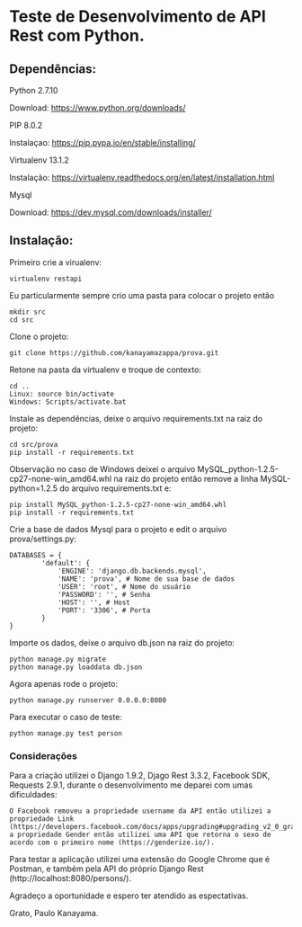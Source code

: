 # Teste de Desenvolvimento de API Rest com Python.

## Dependências:

Python 2.7.10

Download: https://www.python.org/downloads/

PIP 8.0.2

Instalaçao: https://pip.pypa.io/en/stable/installing/

Virtualenv 13.1.2

Instalação: https://virtualenv.readthedocs.org/en/latest/installation.html

Mysql

Download: https://dev.mysql.com/downloads/installer/

## Instalação:

Primeiro crie a virualenv:

	virtualenv restapi

Eu particularmente sempre crio uma pasta para colocar o projeto então
	
	mkdir src
	cd src

Clone o projeto:

	git clone https://github.com/kanayamazappa/prova.git
	
Retone na pasta da virtualenv e troque de contexto:

	cd ..	
	Linux: source bin/activate
	Windows: Scripts/activate.bat

Instale as dependências, deixe o arquivo requirements.txt na raiz do projeto:
	
	cd src/prova	
	pip install -r requirements.txt

Observação no caso de Windows deixei o arquivo MySQL_python-1.2.5-cp27-none-win_amd64.whl na raiz do projeto então remove a linha MySQL-python=1.2.5 do arquivo requirements.txt e:

	pip install MySQL_python-1.2.5-cp27-none-win_amd64.whl
	pip install -r requirements.txt

Crie a base de dados Mysql para o projeto e edit o arquivo prova/settings.py:

	DATABASES = {
    		'default': {
        		'ENGINE': 'django.db.backends.mysql',
        		'NAME': 'prova', # Nome de sua base de dados
        		'USER': 'root', # Nome do usuário
        		'PASSWORD': '', # Senha
        		'HOST': '', # Host
        		'PORT': '3306', # Porta
    		}
	}
	
Importe os dados, deixe o arquivo db.json na raiz do projeto:

	python manage.py migrate
	python manage.py loaddata db.json

Agora apenas rode o projeto:

	python manage.py runserver 0.0.0.0:8080

Para executar o caso de teste:

	python manage.py test person

### Considerações

Para a criação utilizei o Django  1.9.2, Djago Rest 3.3.2, Facebook SDK, Requests 2.9.1, durante o desenvolvimento me deparei com umas dificuldades:

	O Facebook removeu a propriedade username da API então utilizei a propriedade Link  (https://developers.facebook.com/docs/apps/upgrading#upgrading_v2_0_graph_api), a propriedade Gender então utilizei uma API que retorna o sexo de acordo com o primeiro nome (https://genderize.io/).

Para testar a aplicação utilizei uma extensão do Google Chrome que é Postman, e também pela API do próprio Django Rest (http://localhost:8080/persons/).


Agradeço a oportunidade e espero ter atendido as espectativas.

Grato,
Paulo Kanayama.

